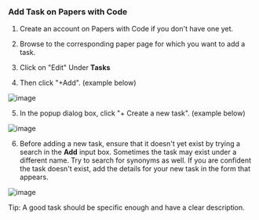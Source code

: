 ### Add Task on Papers with Code

1) Create an account on Papers with Code if you don't have one yet. 

2) Browse to the corresponding paper page for which you want to add a task. 

3) Click on "Edit" Under **Tasks**

4) Then click "+Add". (example below)

![image](https://user-images.githubusercontent.com/7049564/158549370-8ea6a35e-7337-4e4a-879b-a1574b1f5d57.png)

5) In the popup dialog box, click "+ Create a new task". (example below)

![image](https://user-images.githubusercontent.com/7049564/158548061-0a762958-d4c2-4096-aecb-d0b2d0d23a8a.png)

6) Before adding a new task, ensure that it doesn't yet exist by trying a search in the **Add** input box. Sometimes the task may exist under a different name. Try to search for synonyms as well. If you are confident the task doesn't exist, add the details for your new task in the form that appears.

![image](https://user-images.githubusercontent.com/7049564/158548294-9b59a9c7-c295-4d4c-bee6-b425a1b6df08.png)

Tip: A good task should be specific enough and have a clear description. 
